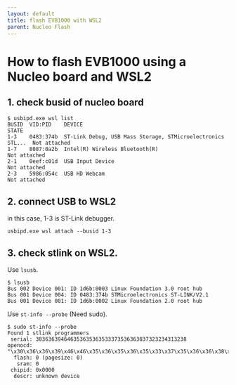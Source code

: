 ```yaml
---
layout: default
title: flash EVB1000 with WSL2
parent: Nucleo Flash
---
```


# How to flash EVB1000 using a Nucleo board and WSL2

## 1. check busid of nucleo board

```
$ usbipd.exe wsl list
BUSID  VID:PID    DEVICE                                                        STATE
1-3    0483:374b  ST-Link Debug, USB Mass Storage, STMicroelectronics STL...  Not attached
1-7    8087:0a2b  Intel(R) Wireless Bluetooth(R)                           Not attached
2-1    0eef:c01d  USB Input Device                                              Not attached
2-3    5986:054c  USB HD Webcam                                                 Not attached
```

## 2. connect USB to WSL2

in this case, 1-3 is ST-Link debugger.

```
usbipd.exe wsl attach --busid 1-3
```

## 3. check stlink on WSL2.

Use `lsusb`.

```
$ lsusb
Bus 002 Device 001: ID 1d6b:0003 Linux Foundation 3.0 root hub
Bus 001 Device 004: ID 0483:374b STMicroelectronics ST-LINK/V2.1
Bus 001 Device 001: ID 1d6b:0002 Linux Foundation 2.0 root hub
```

Use `st-info --probe` (Need sudo).

```
$ sudo st-info --probe
Found 1 stlink programmers
 serial: 303636394646353635363533373536363837323234313238
openocd: "\x30\x36\x36\x39\x46\x46\x35\x36\x35\x36\x35\x33\x37\x35\x36\x36\x38\x37\x32\x32\x34\x31\x32\x38"
  flash: 0 (pagesize: 0)
   sram: 0
 chipid: 0x0000
  descr: unknown device
```
